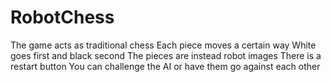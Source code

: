 # RobotChess
The game acts as traditional chess
Each piece moves a certain way
White goes first and black second
The pieces are instead robot images
There is a restart button
You can challenge the AI or have them go against each other
